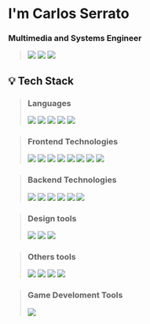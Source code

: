 # I'm Carlos Serrato
### Multimedia and Systems Engineer

> [<img src="https://ziadoua.github.io/m3-Markdown-Badges/badges/MyPortfolio/myportfolio1.svg">]()
> [<img src="https://ziadoua.github.io/m3-Markdown-Badges/badges/LinkedIn/linkedin1.svg">]()
> [<img src="https://ziadoua.github.io/m3-Markdown-Badges/badges/Behance/behance1.svg">]()

## 💡 Tech Stack
> ### Languages
> [<img src="https://ziadoua.github.io/m3-Markdown-Badges/badges/Python/python3.svg">]()
> [<img src="https://ziadoua.github.io/m3-Markdown-Badges/badges/Java/java1.svg">]()
> [<img src="https://ziadoua.github.io/m3-Markdown-Badges/badges/Javascript/javascript2.svg">]()
> [<img src="https://ziadoua.github.io/m3-Markdown-Badges/badges/TypeScript/typescript1.svg">]()
> [<img src="https://ziadoua.github.io/m3-Markdown-Badges/badges/CSharp/csharp1.svg">]()

> ### Frontend Technologies
> [<img src="https://ziadoua.github.io/m3-Markdown-Badges/badges/HTML/html1.svg">]() 
> [<img src="https://ziadoua.github.io/m3-Markdown-Badges/badges/CSS/css1.svg">]() 
> [<img src="https://ziadoua.github.io/m3-Markdown-Badges/badges/React/react1.svg">]() 
> [<img src="https://ziadoua.github.io/m3-Markdown-Badges/badges/Angular/angular1.svg">]()
> [<img src="https://ziadoua.github.io/m3-Markdown-Badges/badges/Ionic/ionic1.svg">]()
> [<img src="https://ziadoua.github.io/m3-Markdown-Badges/badges/Redux/redux1.svg">]()
> [<img src="https://ziadoua.github.io/m3-Markdown-Badges/badges/Bootstrap/bootstrap1.svg">]()
> [<img src="https://ziadoua.github.io/m3-Markdown-Badges/badges/TailwindCSS/tailwindcss1.svg">]()

> ### Backend Technologies
> [<img src="https://ziadoua.github.io/m3-Markdown-Badges/badges/PostgreSQL/postgresql1.svg">]()
> [<img src="https://ziadoua.github.io/m3-Markdown-Badges/badges/MySQL/mysql1.svg">]()
> [<img src="https://ziadoua.github.io/m3-Markdown-Badges/badges/Firebase/firebase1.svg">]()
> [<img src="https://ziadoua.github.io/m3-Markdown-Badges/badges/MongoDB/mongodb1.svg">]() 
> [<img src="https://ziadoua.github.io/m3-Markdown-Badges/badges/dotNET/dotnet1.svg">]() 
> [<img src="https://ziadoua.github.io/m3-Markdown-Badges/badges/Flask/flask1.svg">]() 

> ### Design tools
> [<img src="https://ziadoua.github.io/m3-Markdown-Badges/badges/Figma/figma1.svg">]()
> [<img src="https://ziadoua.github.io/m3-Markdown-Badges/badges/Illustrator/illustrator2.svg">]()
> [<img src="https://ziadoua.github.io/m3-Markdown-Badges/badges/Photoshop/photoshop3.svg">]()

> ### Others tools
> [<img src="https://ziadoua.github.io/m3-Markdown-Badges/badges/Postman/postman1.svg">]()
> [<img src="https://ziadoua.github.io/m3-Markdown-Badges/badges/Docker/docker1.svg">]()
> [<img src="https://ziadoua.github.io/m3-Markdown-Badges/badges/Git/git1.svg">]()
> [<img src="https://ziadoua.github.io/m3-Markdown-Badges/badges/Github/github1.svg">]()

> ### Game Develoment Tools
> [<img src="https://ziadoua.github.io/m3-Markdown-Badges/badges/Blender/blender1.svg">]()
